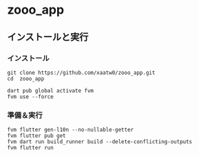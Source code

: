 # zooo_app

## インストールと実行
### インストール
```
git clone https://github.com/xaatw0/zooo_app.git
cd  zooo_app

dart pub global activate fvm
fvm use --force
```

### 準備＆実行
```
fvm flutter gen-l10n --no-nullable-getter 
fvm flutter pub get
fvm dart run build_runner build --delete-conflicting-outputs
fvm flutter run
```